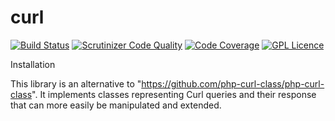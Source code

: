 # curl

[![Build Status](https://scrutinizer-ci.com/g/php-guard/curl/badges/build.png?b=master)](https://scrutinizer-ci.com/g/php-guard/curl/build-status/master)
[![Scrutinizer Code Quality](https://scrutinizer-ci.com/g/php-guard/curl/badges/quality-score.png?b=master)](https://scrutinizer-ci.com/g/php-guard/curl/?branch=master)
[![Code Coverage](https://scrutinizer-ci.com/g/php-guard/curl/badges/coverage.png?b=master)](https://scrutinizer-ci.com/g/php-guard/curl/?branch=master)
[![GPL Licence](https://badges.frapsoft.com/os/gpl/gpl.png?v=103)](https://opensource.org/licenses/GPL-3.0/)

Installation

This library is an alternative to "https://github.com/php-curl-class/php-curl-class". It implements classes representing Curl queries and their response that can more easily be manipulated and extended.